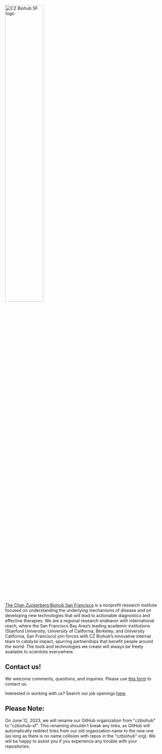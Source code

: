<img src="https://raw.githubusercontent.com/czbiohub/.github/main/profile/CZ-Biohub-SF-Color-RGB.png" width="50%" alt="CZ Biohub SF logo">

[The Chan Zuckerberg Biohub San Francisco](https://www.czbiohub.org/sf) is a nonprofit research institute focused on understanding the underlying mechanisms of disease and on developing new technologies that will lead to actionable diagnostics and effective therapies. We are a regional research endeavor with international reach, where the San Francisco Bay Area’s leading academic institutions (Stanford University; University of California, Berkeley; and University California, San Francisco) join forces with CZ Biohub’s innovative internal team to catalyze impact, spurring partnerships that benefit people around the world. The tools and technologies we create will always be freely available to scientists everywhere.

## Contact us!
We welcome comments, questions, and inquiries. Please use [this form](https://www.czbiohub.org/contact/) to contact us.

Interested in working with us? Search our job openings [here](https://www.czbiohub.org/careers/). 


## Please Note:

On June 12, 2023, we will rename our GitHub organization from "czbiohub" to "czbiohub-sf". This renaming shouldn't break any links, as GitHub will automatically redirect links from our old organization name to the new one (as long as there is no name collision with repos in the "czbiohub" org). We will be happy to assist you if you experience any trouble with your repositories.
